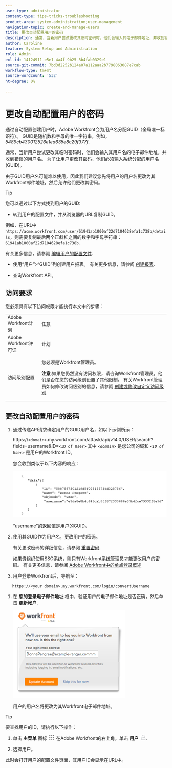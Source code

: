 ```yaml
---
user-type: administrator
content-type: tips-tricks-troubleshooting
product-area: system-administration;user-management
navigation-topic: create-and-manage-users
title: 更改自动配置用户的密码
description: 通常，当新用户尝试更改其临时密码时，他们会输入其电子邮件地址，并收到错误的用户名。 他们必须输入系统分配的用户名，即其全局唯一标识符(GUID)。 由于GUID难以记住和使用，因此我们建议您将新用户的用户名更改为其Workfront邮件地址，然后允许他们更改其密码。
author: Caroline
feature: System Setup and Administration
role: Admin
exl-id: 14124911-e5e1-4a4f-9b25-8b4fab0329e1
source-git-commit: 7bd3d2252b124a07a112aaa2b7798063087e7cab
workflow-type: tm+mt
source-wordcount: '532'
ht-degree: 0%

---
```


# 更改自动配置用户的密码

通过自动配置创建用户时，Adobe Workfront会为用户名分配GUID（全局唯一标识符）。 GUID是随机数和字母的唯一字符串，例如， *5489cb430012526e1ea635e8c29f377f*.

通常，当新用户尝试更改其临时密码时，他们会输入其用户名的电子邮件地址，并收到错误的用户名。 为了让用户更改其密码，他们必须输入系统分配的用户名(GUID)。

由于GUID用户名可能难以使用，因此我们建议您先将用户的用户名更改为其Workfront邮件地址，然后允许他们更改其密码。

>[!TIP]
>
>您可以通过以下方式找到用户的GUID:
>
>* 转到用户的配置文件，并从浏览器的URL复制GUID。
>
>  例如，在URL中 `https://acme.workfront.com/user/61941ab1000af22d7104628efa1c738b/details`，则需要复制最后两个正斜杠之间的数字和字母字符串： `61941ab1000af22d7104628efa1c738b`.
>
>  有关更多信息，请参阅 [编辑用户的配置文件](../../../administration-and-setup/add-users/create-and-manage-users/edit-a-users-profile.md).
>
>* 使用“用户”>“GUID”列创建用户报表。 有关更多信息，请参阅 [创建报表](../../../reports-and-dashboards/reports/creating-and-managing-reports/create-report.md).
>
>* 查询Workfront API。
>


## 访问要求

您必须具有以下访问权限才能执行本文中的步骤：

<table style="table-layout:auto"> 
 <col> 
 <col> 
 <tbody> 
  <tr> 
   <td role="rowheader">Adobe Workfront计划</td> 
   <td>任意</td> 
  </tr> 
  <tr> 
   <td role="rowheader">Adobe Workfront许可证</td> 
   <td>计划</td> 
  </tr> 
  <tr> 
   <td role="rowheader">访问级别配置</td> 
   <td> <p>您必须是Workfront管理员。</p> <p><b>注意</b>:如果您仍然没有访问权限，请咨询Workfront管理员，他们是否在您的访问级别设置了其他限制。 有关Workfront管理员如何修改访问级别的信息，请参阅 <a href="../../../administration-and-setup/add-users/configure-and-grant-access/create-modify-access-levels.md" class="MCXref xref">创建或修改自定义访问级别</a>.</p> </td> 
  </tr> 
 </tbody> 
</table>

## 更改自动配置用户的密码

1. 通过传递API请求确定用户的GUID用户名，如以下示例所示：

   https://`<domain>`.my.workfront.com/attask/api/v14.0/USER/search?fields=username&amp;ID=`<ID of User>` 其中 *`<domain>`* 是您公司的域和 *`<ID of User>`* 是用户的Workfront ID。

   您会收到类似于以下内容的响应：

   ![](assets/get-guid.png)

   “username”的返回值是用户的GUID。

1. 使用其GUID作为用户名，更改用户的密码。

   有关更改密码的详细信息，请参阅 [重置密码](../../../workfront-basics/manage-your-account-and-profile/managing-your-workfront-account/reset-your-password.md).

   如果贵组织使用SSO系统，则只有Workfront系统管理员才能更改用户的密码。 有关更多信息，请参阅 [Adobe Workfront中的单点登录概述](../../../administration-and-setup/add-users/single-sign-on/sso-in-workfront.md)

1. 用户登录Workfront后，导航至：

```
   https://<your domain>.my.workfront.com/login/convertUsername
```

1. 在 **您的登录电子邮件地址** 框中，验证用户的电子邮件地址是否正确，然后单击 **更新帐户**.

   ![](assets/guidusername-350x272.png)

   用户的用户名将更改为其Workfront电子邮件地址。

>[!TIP]
>
>要查找用户的ID，请执行以下操作：
>
>1. 单击 **主菜单** 图标 ![](assets/main-menu-icon.png) 在Adobe Workfront的右上角，单击 **用户** ![](assets/users-icon-in-main-menu.png).
>
>1. 选择用户。
>
>   此时会打开用户的配置文件页面，其用户ID会显示在URL中。
